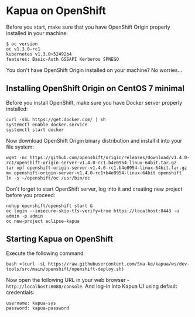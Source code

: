 # Kapua on OpenShift

Before you start, make sure that you have OpenShift Origin properly installed in your  machine:

    $ oc version
    oc v1.3.0-rc1
    kubernetes v1.3.0+52492b4
    features: Basic-Auth GSSAPI Kerberos SPNEGO

You don't have OpenShift Origin installed on your machine? No worries...

## Installing OpenShift Origin on CentOS 7 minimal

Before you install OpenShift, make sure you have Docker server properly installed:

    curl -sSL https://get.docker.com/ | sh
    systemctl enable docker.service
    systemctl start docker

Now download OpenShift Origin binary distribution and install it into your file system:

    wget -nc https://github.com/openshift/origin/releases/download/v1.4.0-rc1/openshift-origin-server-v1.4.0-rc1.b4e0954-linux-64bit.tar.gz
    tar xpf openshift-origin-server-v1.4.0-rc1.b4e0954-linux-64bit.tar.gz
    mv openshift-origin-server-v1.4.0-rc1+b4e0954-linux-64bit openshift
    ln -s ~/openshift/oc /usr/bin/oc

Don't forget to start OpenShift server, log into it and creating new project before you proceed:

    nohup openshift/openshift start &
    oc login --insecure-skip-tls-verify=true https://localhost:8443 -u admin -p admin
    oc new-project eclipse-kapua

## Starting Kapua on OpenShift

Execute the following command:

    bash <(curl -sL https://raw.githubusercontent.com/Sna-ke/kapua/ws/dev-tools/src/main/openshift/openshift-deploy.sh)

Now open the following URL in your web browser - `http://localhost:8080/console`. And log-in into Kapua UI using default
credentials:

    username: kapua-sys
    password: kapua-password